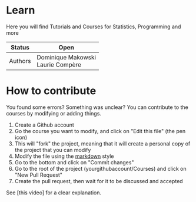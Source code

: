 # Learn

Here you will find Tutorials and Courses for Statistics, Programming and more

|Status|Open|
|----------------|---|
|Authors|Dominique Makowski<br>Laurie Compère|



# How to contribute

You found some errors? Something was unclear? You can contribute to the courses by modifying or adding things.

1. Create a Github account
2. Go the course you want to modify, and click on "Edit this file" (the pen icon)
3. This will "fork" the project, meaning that it will create a personal copy of the project that you can modify
4. Modify the file using the [markdown](https://guides.github.com/features/mastering-markdown/) style
5. Go to the bottom and click on "Commit changes"
6. Go to the root of the project (yourgithubaccount/Courses) and click on "New Pull Request"
7. Create the pull request, then wait for it to be discussed and accepted

See [this video] for a clear explanation.
